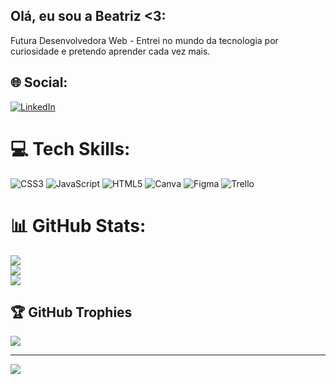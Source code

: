 ## Olá, eu sou a Beatriz <3:

Futura Desenvolvedora Web - Entrei no mundo da tecnologia por curiosidade e pretendo aprender cada vez mais.


## 🌐 Social:
[![LinkedIn](https://img.shields.io/badge/LinkedIn-%230077B5.svg?logo=linkedin&logoColor=white)](https://linkedin.com/in/https://www.linkedin.com/in/beatriz-soares-2357b0261/) 


# 💻 Tech Skills:
![CSS3](https://img.shields.io/badge/css3-%231572B6.svg?style=for-the-badge&logo=css3&logoColor=white) ![JavaScript](https://img.shields.io/badge/javascript-%23323330.svg?style=for-the-badge&logo=javascript&logoColor=%23F7DF1E) ![HTML5](https://img.shields.io/badge/html5-%23E34F26.svg?style=for-the-badge&logo=html5&logoColor=white) ![Canva](https://img.shields.io/badge/Canva-%2300C4CC.svg?style=for-the-badge&logo=Canva&logoColor=white) 	![Figma](https://img.shields.io/badge/figma-%23F24E1E.svg?style=for-the-badge&logo=figma&logoColor=white) ![Trello](https://img.shields.io/badge/Trello-%23026AA7.svg?style=for-the-badge&logo=Trello&logoColor=white)
# 📊 GitHub Stats:
![](https://github-readme-stats.vercel.app/api?username=bsoaresf8&theme=shades-of-purple&hide_border=false&include_all_commits=true&count_private=false)<br/>
![](https://github-readme-streak-stats.herokuapp.com/?user=bsoaresf8&theme=shades-of-purple&hide_border=false)<br/>
![](https://github-readme-stats.vercel.app/api/top-langs/?username=bsoaresf8&theme=shades-of-purple&hide_border=false&include_all_commits=true&count_private=false&layout=compact)

## 🏆 GitHub Trophies
![](https://github-profile-trophy.vercel.app/?username=bsoaresf8&theme=dracula&no-frame=true&no-bg=false&margin-w=4)

---
[![](https://visitcount.itsvg.in/api?id=bsoaresf8&icon=4&color=11)](https://visitcount.itsvg.in)

<!-- Proudly created with GPRM ( https://gprm.itsvg.in ) -->
